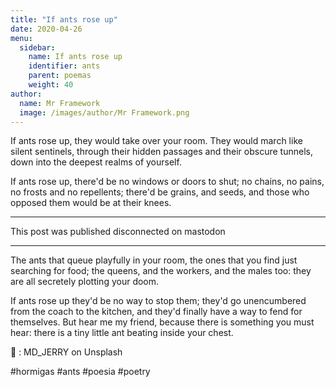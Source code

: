 ```yaml
---
title: "If ants rose up"
date: 2020-04-26
menu:
  sidebar:
    name: If ants rose up
    identifier: ants
    parent: poemas
    weight: 40
author:
  name: Mr Framework
  image: /images/author/Mr Framework.png
---
```


If ants rose up, they would take over your room. They would march like silent sentinels, through their hidden passages and their obscure tunnels, down into the deepest realms of yourself.

If ants rose up, there'd be no windows or doors to shut; no chains, no pains, no frosts and no repellents; there'd be grains, and seeds, and those who opposed them would be at their knees.

--- 

This post was published disconnected on mastodon

---

The ants that queue playfully in your room, the ones that you find just searching for food; the queens, and the workers, and the males too: they are all secretely plotting your doom.

If ants rose up they'd be no way to stop them; they'd go unencumbered from  the coach to the kitchen, and they'd finally have a way to fend for themselves. But hear me my friend, because there is something you must hear: there is a tiny little ant beating inside your chest.

📸 :   MD_JERRY on Unsplash

#hormigas #ants #poesia #poetry


